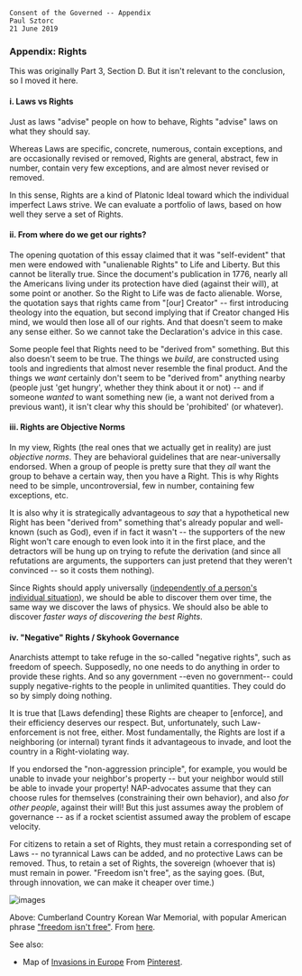  
    Consent of the Governed -- Appendix
    Paul Sztorc
    21 June 2019

### Appendix: Rights

This was originally Part 3, Section D. But it isn't relevant to the conclusion, so I moved it here.

#### i. Laws vs Rights

Just as laws "advise" people on how to behave, Rights "advise" laws on what they should say.

<!-- somewhat like the difference between Ethics and Morals -->

Whereas Laws are specific, concrete, numerous, contain exceptions, and are occasionally revised or removed, Rights are general, abstract, few in number, contain very few exceptions, and are almost never revised or removed.

In this sense, Rights are a kind of Platonic Ideal toward which the individual imperfect Laws strive. We can evaluate a portfolio of laws, based on how well they serve a set of Rights.

#### ii. From where do we get our rights?

The opening quotation of this essay claimed that it was "self-evident" that men were endowed with "unalienable Rights" to Life and Liberty. But this cannot be literally true. Since the document's publication in 1776, nearly all the Americans living under its protection have died (against their will), at some point or another. So the Right to Life was de facto alienable. Worse, the quotation says that rights came from "[our] Creator" -- first introducing theology into the equation, but second implying that if Creator changed His mind, we would then lose all of our rights. And that doesn't seem to make any sense either. So we cannot take the Declaration's advice in this case.

Some people feel that Rights need to be "derived from" something. But this also doesn't seem to be true. The things we *build*, are constructed using tools and ingredients that almost never resemble the final product. And the things we *want* certainly don't seem to be "derived from" anything nearby (people just 'get hungry', whether they think about it or not) -- and if someone *wanted* to want something new (ie, a want not derived from a previous want), it isn't clear why this should be 'prohibited' (or whatever).

#### iii. Rights are Objective Norms

In my view, Rights (the real ones that we actually get in reality) are just *objective norms*. They are behavioral guidelines that are near-universally endorsed. When a group of people is pretty sure that they *all* want the group to behave a certain way, then you have a Right. This is why Rights need to be simple, uncontroversial, few in number, containing few exceptions, etc.

It is also why it is strategically advantageous to *say* that a hypothetical new Right has been "derived from" something that's already popular and well-known (such as God), even if in fact it wasn't -- the supporters of the new Right won't care enough to even look into it in the first place, and the detractors will be hung up on trying to refute the derivation (and since all refutations are arguments, the supporters can just pretend that they weren't convinced -- so it costs them nothing).

Since Rights should apply universally ([independently of a person's individual situation](https://en.wikipedia.org/wiki/Original_position)), we should be able to discover them over time, the same way we discover the laws of physics. We should also be able to discover *faster ways of discovering the best Rights*. 

<!-- what a mess these sections turned out to be

#### iii. Do Rights exist

Rights contain knowledge about what we want, and what the people around us want. And, of course, of what we can make, and what the people around us can make. But that description is so vague, as to be true of virtually everything done by humans. Notably, it is also true of the question "where does an entrepreneur get his profits?", which I believe is no accident.

My view is descriptive -- it is that *all rights come from the landlord's mind*. The landlord (or anarchic non-landlord) imbues the land with a certain *attitude* (for lack of a better word). The owner of the land agrees to try to make certain kinds of Laws -- these Laws affect the ways which you can be treated, and the ways in which you are allowed to treat others.

In a monarchy, the King would own all the land, and Rights (and Laws) would come from him (for as long as he is in power).

Now, who is this all-important landlord? Well, personally I follow Henry George in believing that [the land belongs to everybody](https://en.wikipedia.org/wiki/Henry_George) (since no one produced it). So everyone is both tenant and landowner -- we must wonder "what does everyone around here want?". Hence the problem of governance. But under 

The endless [re-examination of rights](https://en.wikipedia.org/wiki/Rights#Definitional_issues), is just the landlord trying to make up his mind. In a large, diverse, complex country, the landlord will have to constantly make and re-make his mind. The endless re-framing and arguing about Rights, is just tenants trying to obtain more-favorable treatment from the landlord (as they should!).

In
#### iii. Are Rights Subjective?

We *use* rights in order to manage and direct a portfolio of laws, and of course to help measure the consent of the governed. In that way, they have a real impact on physical reality.

Even though Rights come from human brains (in this view), I believe that they are also exist objectively, in some (very mysterious) sense. Certainly, there are ways of reasoning about "what a group wants", vs "what you personally want" (for example Rawls' ["veil of ignorance"]()) -- although there doesn't seem to be any way of checking to make sure that you have understood "what it is like to be someone else" well-enough.

They come from the "sovereign", which is a fancy way of saying that they come from *the landlord's mind*. The landlord is in a certain mood

-->

#### iv. "Negative" Rights / Skyhook Governance

Anarchists attempt to take refuge in the so-called "negative rights", such as freedom of speech. Supposedly, no one needs to do anything in order to provide these rights. And so any government --even no government-- could supply negative-rights to the people in unlimited quantities. They could do so by simply doing nothing.

It is true that [Laws defending] these Rights are cheaper to [enforce], and their efficiency deserves our respect. But, unfortunately, such Law-enforcement is not free, either. Most fundamentally, the Rights are lost if a neighboring (or internal) tyrant finds it advantageous to invade, and loot the country in a Right-violating way.

If you endorsed the "non-aggression principle", for example, you would be unable to invade your neighbor's property -- but your neighbor would still be able to invade your property! NAP-advocates assume that they can choose rules for themselves (constraining their own behavior), and also *for other people*, against their will! But this just assumes away the problem of governance -- as if a rocket scientist assumed away the problem of escape velocity.

<!-- too political (ironically), but also too Deutsch-heavy

    People wring their hands
    and say that there must be
    "better ways of finding solutions"
    than warfare. Of course there are.
    ...
    But no way of finding solutions
    is so effective that it can work
    when it isn't being used.

--[David Deutsch](https://www.edge.org/documents/whatnow/whatnow_deutsch.html)
-->

For citizens to retain a set of Rights, they must retain a corresponding set of Laws -- no tyrannical Laws can be added, and no protective Laws can be removed. Thus, to retain a set of Rights, the sovereign (whoever that is) must remain in power. "Freedom isn't free", as the saying goes. (But, through innovation, we can make it cheaper over time.)

![images](https://cdn.lib.unc.edu/commemorative-landscapes/media/monument/475_rep.jpg)

Above: Cumberland Country Korean War Memorial, with popular American phrase ["freedom isn't free"](https://en.wikipedia.org/wiki/Freedom_isn%27t_free). From [here](https://docsouth.unc.edu/commland/monument/475/).

See also:

* Map of [Invasions in Europe](/images/european-invasions-700.jpg) From [Pinterest](https://www.pinterest.com/pin/430867889322838149/).

